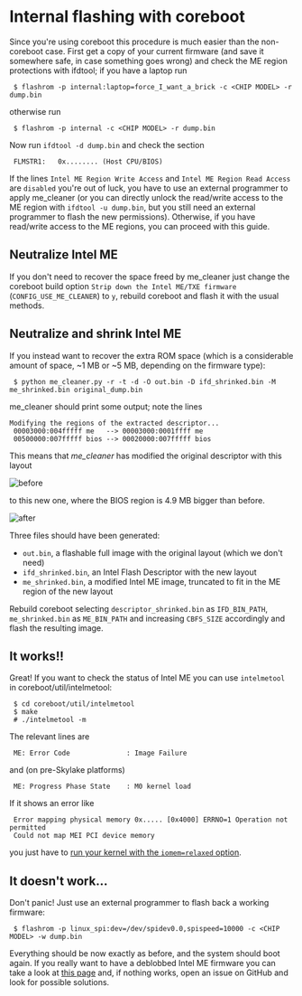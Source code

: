 # Internal flashing with coreboot

Since you're using coreboot this procedure is much easier than the non-coreboot case.
First get a copy of your current firmware (and save it somewhere safe, in case something goes wrong) and check the ME region protections with ifdtool; if you have a laptop run

     $ flashrom -p internal:laptop=force_I_want_a_brick -c <CHIP MODEL> -r dump.bin

otherwise run

     $ flashrom -p internal -c <CHIP MODEL> -r dump.bin

Now run `ifdtool -d dump.bin` and check the section

     FLMSTR1:   0x........ (Host CPU/BIOS)

If the lines `Intel ME Region Write Access` and `Intel ME Region Read Access` are `disabled` you're out of luck, you have to use an external programmer to apply me_cleaner (or you can directly unlock the read/write access to the ME region with `ifdtool -u dump.bin`, but you still need an external programmer to flash the new permissions). Otherwise, if you have read/write access to the ME regions, you can proceed with this guide.

## Neutralize Intel ME

If you don't need to recover the space freed by me_cleaner just change the coreboot build option `Strip down the Intel ME/TXE firmware` (`CONFIG_USE_ME_CLEANER`) to `y`, rebuild coreboot and flash it with the usual methods.

## Neutralize and shrink Intel ME

If you instead want to recover the extra ROM space (which is a considerable amount of space, ~1 MB or ~5 MB, depending on the firmware type):

     $ python me_cleaner.py -r -t -d -O out.bin -D ifd_shrinked.bin -M me_shrinked.bin original_dump.bin

me_cleaner should print some output; note the lines

```
Modifying the regions of the extracted descriptor...
 00003000:004fffff me   --> 00003000:0001ffff me
 00500000:007fffff bios --> 00020000:007fffff bios
```

This means that _me_cleaner_ has modified the original descriptor with this layout

![before](http://oi65.tinypic.com/10rn12d.jpg)

to this new one, where the BIOS region is 4.9 MB bigger than before.

![after](http://oi67.tinypic.com/2nkrkoi.jpg)

Three files should have been generated:
 * `out.bin`, a flashable full image with the original layout (which we don't need)
 * `ifd_shrinked.bin`, an Intel Flash Descriptor with the new layout
 * `me_shrinked.bin`, a modified Intel ME image, truncated to fit in the ME region of the new layout

Rebuild coreboot selecting `descriptor_shrinked.bin` as `IFD_BIN_PATH`, `me_shrinked.bin` as `ME_BIN_PATH` and increasing `CBFS_SIZE` accordingly and flash the resulting image.

##  It works!!

Great! If you want to check the status of Intel ME you can use `intelmetool` in coreboot/util/intelmetool:

     $ cd coreboot/util/intelmetool
     $ make
     # ./intelmetool -m

The relevant lines are

     ME: Error Code              : Image Failure

and (on pre-Skylake platforms)

     ME: Progress Phase State    : M0 kernel load

If it shows an error like

     Error mapping physical memory 0x..... [0x4000] ERRNO=1 Operation not permitted
     Could not map MEI PCI device memory

you just have to [run your kernel with the `iomem=relaxed` option](https://github.com/corna/me_cleaner/issues/30#issuecomment-301193328).

##  It doesn't work...

Don't panic! Just use an external programmer to flash back a working firmware:

     $ flashrom -p linux_spi:dev=/dev/spidev0.0,spispeed=10000 -c <CHIP MODEL> -w dump.bin

Everything should be now exactly as before, and the system should boot again. If you really want to have a deblobbed Intel ME firmware you can take a look at [this page](https://github.com/corna/me_cleaner/wiki/HAP-AltMeDisable-bit) and, if nothing works, open an issue on GitHub and look for possible solutions.